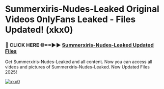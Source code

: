 # Summerxiris-Nudes-Leaked Original Videos 0nlyFans Leaked - Files Updated! (xkx0)

<h3>🔴 CLICK HERE 🌐==►► <a href="https://tinyurl.com/yrmya6cz" rel="nofollow">Summerxiris-Nudes-Leaked Updated Files</a></h3>

Get Summerxiris-Nudes-Leaked and all content. Now you can access all videos and pictures of Summerxiris-Nudes-Leaked. New Updated Files 2025!

[![xkx0](https://i.imgur.com/FMdXYCs.gif)](https://tinyurl.com/yrmya6cz)
